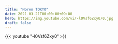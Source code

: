 ```yaml
---
title: "Noren TOKYO"
date: 2021-03-21T00:00:00+09:00
hero: https://img.youtube.com/vi/-l0Vsf6Zxy0/0.jpg
draft: false
---
```


{{< youtube "-l0Vsf6Zxy0" >}}
